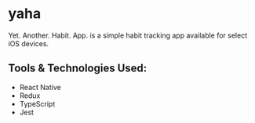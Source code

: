 # yaha
Yet. Another. Habit. App. is a simple habit tracking app available for select iOS devices.

## Tools & Technologies Used:
- React Native
- Redux
- TypeScript
- Jest
